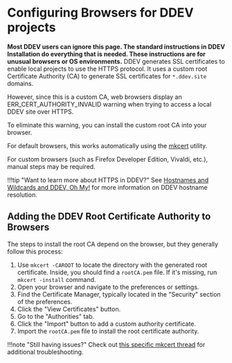 # Configuring Browsers for DDEV projects
**Most DDEV users can ignore this page. The standard instructions in DDEV Installation do everything that is needed. These instructions are for unusual browsers or OS environments.**
DDEV generates SSL certificates to enable local projects to use the HTTPS protocol. It uses a custom root Certificate Authority (CA) to generate SSL certificates for `*.ddev.site` domains.

However, since this is a custom CA, web browsers display an ERR_CERT_AUTHORITY_INVALID warning when trying to access a local DDEV site over HTTPS.

To eliminate this warning, you can install the custom root CA into your browser.

For default browsers, this works automatically using the [mkcert](https://github.com/FiloSottile/mkcert) utility.

For custom browsers (such as Firefox Developer Edition, Vivaldi, etc.), manual steps may be required.

!!!tip "Want to learn more about HTTPS in DDEV?"
    See [Hostnames and Wildcards and DDEV, Oh My!](https://ddev.com/blog/ddev-name-resolution-wildcards/) for more information on DDEV hostname resolution.

## Adding the DDEV Root Certificate Authority to Browsers

The steps to install the root CA depend on the browser, but they generally follow this process:

1. Use `mkcert -CAROOT` to locate the directory with the generated root certificate. Inside, you should find a `rootCA.pem` file. If it's missing, run `mkcert -install` command.
2. Open your browser and navigate to the preferences or settings.
3. Find the Certificate Manager, typically located in the "Security" section of the preferences.
4. Click the "View Certificates" button.
5. Go to the "Authorities" tab.
6. Click the "Import" button to add a custom authority certificate.
7. Import the `rootCA.pem` file to install the root certificate authority.

!!!note "Still having issues?"
    Check out [this specific mkcert thread](https://github.com/FiloSottile/mkcert/issues/370) for additional troubleshooting.
